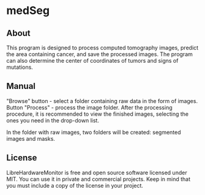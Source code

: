 # medSeg

## About

This program is designed to process computed tomography images, predict the area containing cancer, and save the processed images. The program can also determine the center of coordinates of tumors and signs of mutations.

## Manual

"Browse" button - select a folder containing raw data in the form of images.
Button "Process" - process the image folder.
After the processing procedure, it is recommended to view the finished images, selecting the ones you need in the drop-down list.  

In the folder with raw images, two folders will be created: segmented images and masks.

## License

LibreHardwareMonitor is free and open source software licensed under MIT. You can use it in private and commercial projects. Keep in mind that you must include a copy of the license in your project.

